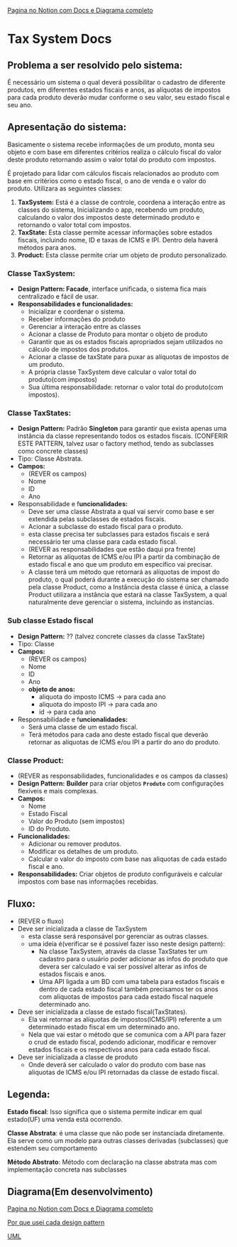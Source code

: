 [Pagina no Notion com Docs e Diagrama completo](https://insidious-debt-983.notion.site/Diagrama-146c66b842674dc0bf4579eb2d309843)

# Tax System Docs

## Problema a ser resolvido pelo sistema:

É necessário um sistema o qual deverá possibilitar o cadastro de diferente produtos, em diferentes estados fiscais e anos, as alíquotas de impostos para cada produto deverão mudar conforme o seu valor, seu estado fiscal e seu ano.

## Apresentação do sistema:

Basicamente o sistema recebe informações de um produto, monta seu objeto e com base em diferentes critérios realiza o cálculo fiscal do valor deste produto retornando assim o valor total do produto com impostos.

É projetado para lidar com cálculos fiscais relacionados ao produto com base em critérios como o estado fiscal, o ano de venda e o valor do produto. Utilizara as seguintes classes:

1. **TaxSystem:** Está é a classe de controle, coordena a interação entre as classes do sistema, Inicializando o app, recebendo um produto, calculando o valor dos impostos deste determinado produto e retornando o valor total com impostos.
2. **TaxState:** Esta classe permite acessar informações sobre estados fiscais, incluindo nome, ID e taxas de ICMS e IPI. Dentro dela haverá métodos para anos.
3. **Product:** Esta classe permite criar um objeto de produto personalizado.

### **Classe TaxSystem:**

- **Design Pattern: Facade**, interface unificada, o sistema fica mais centralizado e fácil de usar.
- **Responsabilidades e funcionalidades:**
    - Inicializar e coordenar o sistema.
    - Receber informações do produto
    - Gerenciar a interação entre as classes
    - Acionar a classe de Produto para montar o objeto de produto
    - Garantir que as os estados fiscais apropriados sejam utilizados no cálculo de impostos dos produtos.
    - Acionar a classe de taxState para puxar as alíquotas de impostos de um produto.
    - A própria classe TaxSystem deve calcular o valor total do produto(com impostos)
    - Sua última responsabilidade: retornar o valor total do produto(com impostos).

### **Classe TaxStates:**

- **Design Pattern:**  Padrão **Singleton** para garantir que exista apenas uma instância da classe representando todos os estados fiscais. (CONFERIR ESTE PATTERN, talvez usar o factory method, tendo as subclasses como concrete classes)
- Tipo: Classe Abstrata.
- **Campos:**
    - (REVER os campos)
    - Nome
    - ID
    - Ano
- Responsabilidade e f**uncionalidades:**
    - Deve ser uma classe Abstrata a qual vai servir como base e ser extendida pelas subclasses de estados fiscais.
    - Acionar a subclasse do estado fiscal para o produto.
    - esta classe precisa ter subclasses para estados fiscais e será necessário ter uma classe para cada estado fiscal.
    - (REVER as responsabilidades que estão daqui pra frente)
    - Retornar as alíquotas de ICMS e/ou IPI a partir da combinação de estado fiscal e ano que um produto em específico vai precisar.
    - A classe terá um método que retornará as alíquotas de impost do produto, o qual poderá durante a execução do sistema ser chamado pela classe Product, como a Instância desta classe é única, a classe Product utilizara a instância que estará na classe TaxSystem, a qual naturalmente deve gerenciar o sistema, incluindo as instancias.

### Sub classe Estado fiscal

- **Design Pattern:**  ?? (talvez concrete classes da classe TaxState)
- Tipo: Classe
- **Campos:**
    - (REVER os campos)
    - Nome
    - ID
    - Ano
    - **objeto de anos:**
        - aliquota do imposto ICMS →  para cada ano
        - aliquota do imposto IPI → para cada ano
        - id → para cada ano
- Responsabilidade e f**uncionalidades:**
    - Será uma classe de um estado fiscal.
    - Terá métodos para cada ano deste estado fiscal que deverão retornar as alíquotas de ICMS e/ou IPI a partir do ano do produto.

### **Classe Product:**

- (REVER as responsabilidades, funcionalidades e os campos da classes)
- **Design Pattern:** **Builder** para criar objetos **`Produto`** com configurações flexíveis e mais complexas.
- **Campos:**
    - Nome
    - Estado Fiscal
    - Valor do Produto (sem impostos)
    - ID do Produto.
- **Funcionalidades:**
    - Adicionar ou remover produtos.
    - Modificar os detalhes de um produto.
    - Calcular o valor do imposto com base nas aliquotas de cada estado fiscal e ano.
- **Responsabilidades:** Criar objetos de produto configuráveis e calcular impostos com base nas informações recebidas.

## Fluxo:

- (REVER o fluxo)
- Deve ser inicializada a classe de TaxSystem
    - esta classe será responsável por gerenciar as outras classes.
    - uma ideia é(verificar se é possível fazer isso neste design pattern):
        - Na classe TaxSystem, através da classe TaxStates ter um cadastro para o usuário poder adicionar as infos do produto que devera ser calculado e vai ser possível alterar as infos de estados fiscais e anos.
        - Uma API ligada a um BD com uma tabela para estados fiscais e dentro de cada estado fiscal também precisamos ter os anos com alíquotas de impostos para cada estado fiscal naquele determinado ano.
- Deve ser inicializada a classe de estado fiscal(TaxStates).
    - Ela vai retornar as alíquotas de impostos(ICMS/IPI) referente a um determinado estado fiscal em um determinado ano.
    - Nela que vai estar o método que se comunica com a API para fazer o crud de estado fiscal, podendo adicionar, modificar e remover estados fiscais e os respectivos anos para cada estado fiscal.
- Deve ser inicializada a classe de produto
    - Onde deverá ser calculado o valor do produto com base nas aliquotas de ICMS e/ou IPI retornadas da classe de estado fiscal.

## Legenda:

**Estado fiscal**: Isso significa que o sistema permite indicar em qual estado(UF) uma venda está ocorrendo.

**Classe Abstrata**:  é uma classe que não pode ser instanciada diretamente. Ela serve como um modelo para outras classes derivadas (subclasses) que estendem seu comportamento

**Método Abstrato**: Método com declaração na classe abstrata mas com implementação concreta nas subclasses

## Diagrama(Em desenvolvimento)


[Pagina no Notion com Docs e Diagrama completo](https://insidious-debt-983.notion.site/Diagrama-146c66b842674dc0bf4579eb2d309843)

[Por que usei cada design pattern](https://www.notion.so/Por-que-usei-cada-design-pattern-d3dc4c940428417880dbdaeb723030a3?pvs=21)

[UML](https://www.notion.so/UML-ddaa94d1ee4442fe92b616b37a6c6620?pvs=4) 
